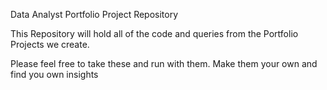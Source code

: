 Data Analyst Portfolio Project Repository

This Repository will hold all of the code and queries from the Portfolio Projects we create.

Please feel free to take these and run with them. Make them your own and find you own insights
